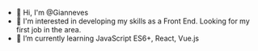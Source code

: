 - 👋 Hi, I'm @Gianneves
- 👀 I'm interested in developing my skills as a Front End. Looking for my first job in the area.
- 🌱 I’m currently learning JavaScript ES6+, React, Vue.js

<!---
Gianneves/Gianneves is a ✨ special ✨ repository because its `README.md` (this file) appears on your GitHub profile.
You can click the Preview link to take a look at your changes.
--->
